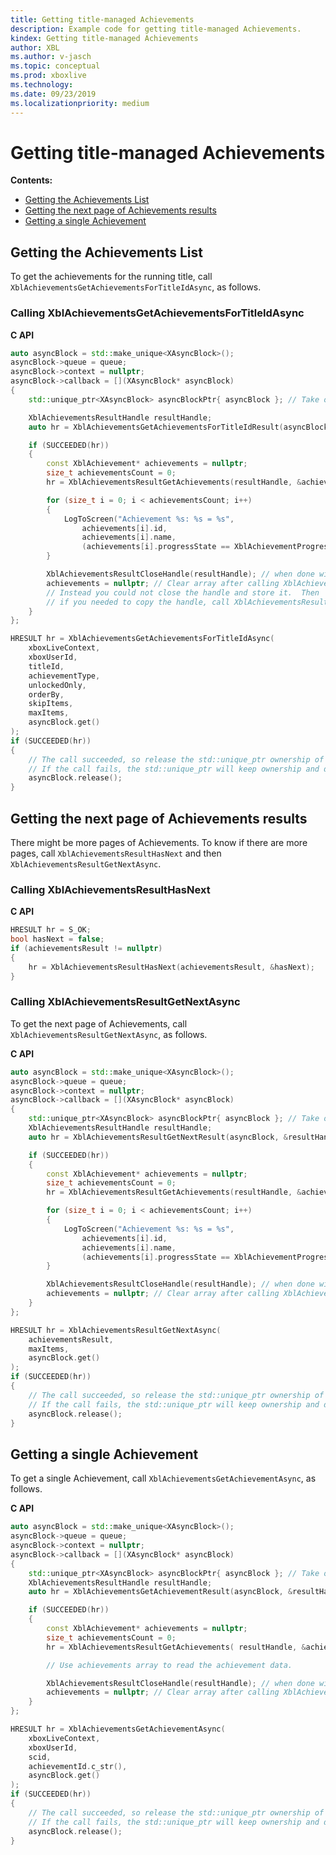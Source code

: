 ```yaml
---
title: Getting title-managed Achievements
description: Example code for getting title-managed Achievements.
kindex: Getting title-managed Achievements
author: XBL
ms.author: v-jasch
ms.topic: conceptual
ms.prod: xboxlive
ms.technology: 
ms.date: 09/23/2019
ms.localizationpriority: medium
---
```



# Getting title-managed Achievements

**Contents:**
* [Getting the Achievements List](#getting-the-achievements-list)
* [Getting the next page of Achievements results](#getting-the-next-page-of-achievements-results)
* [Getting a single Achievement](#getting-a-single-achievement)


<!-- ===================================================== -->
<a id="getting-the-achievements-list"></a>

## Getting the Achievements List

To get the achievements for the running title, call `XblAchievementsGetAchievementsForTitleIdAsync`, as follows.


### Calling XblAchievementsGetAchievementsForTitleIdAsync

**C API**
<!-- XblAchievementsGetAchievementsForTitleIdAsync.md -->
```cpp
auto asyncBlock = std::make_unique<XAsyncBlock>();
asyncBlock->queue = queue;
asyncBlock->context = nullptr;
asyncBlock->callback = [](XAsyncBlock* asyncBlock)
{
    std::unique_ptr<XAsyncBlock> asyncBlockPtr{ asyncBlock }; // Take over ownership of the XAsyncBlock*

    XblAchievementsResultHandle resultHandle;
    auto hr = XblAchievementsGetAchievementsForTitleIdResult(asyncBlock, &resultHandle);

    if (SUCCEEDED(hr))
    {
        const XblAchievement* achievements = nullptr;
        size_t achievementsCount = 0;
        hr = XblAchievementsResultGetAchievements(resultHandle, &achievements, &achievementsCount);

        for (size_t i = 0; i < achievementsCount; i++)
        {
            LogToScreen("Achievement %s: %s = %s", 
                achievements[i].id, 
                achievements[i].name,
                (achievements[i].progressState == XblAchievementProgressState::Achieved) ? "Achieved" : "Not achieved");
        }

        XblAchievementsResultCloseHandle(resultHandle); // when done with handle, close it
        achievements = nullptr; // Clear array after calling XblAchievementsResultCloseHandle to pointer to freed memory
        // Instead you could not close the handle and store it.  Then 
        // if you needed to copy the handle, call XblAchievementsResultDuplicateHandle()
    }
};

HRESULT hr = XblAchievementsGetAchievementsForTitleIdAsync(
    xboxLiveContext,
    xboxUserId,
    titleId,
    achievementType,
    unlockedOnly,
    orderBy,
    skipItems,
    maxItems,
    asyncBlock.get()
);
if (SUCCEEDED(hr))
{
    // The call succeeded, so release the std::unique_ptr ownership of XAsyncBlock* since the callback will take over ownership.
    // If the call fails, the std::unique_ptr will keep ownership and delete the XAsyncBlock*
    asyncBlock.release(); 
}
```

<!-- **Reference**
* [XAsyncBlock](xasyncblock.md)
* [XblAchievement](xblachievement.md)
* [XblAchievementProgressState](xblachievementprogressstate.md)
* [XblAchievementsGetAchievementsForTitleIdAsync](xblachievementsgetachievementsfortitleidasync.md)
* [XblAchievementsGetAchievementsForTitleIdResult](xblachievementsgetachievementsfortitleidresult.md)
* [XblAchievementsResultCloseHandle](xblachievementsresultclosehandle.md)
* [XblAchievementsResultDuplicateHandle](xblachievementsresultduplicatehandle.md)
* [XblAchievementsResultGetAchievements](xblachievementsresultgetachievements.md)-->
<!-- * [XblAchievementsResultHandle](xblachievementsresulthandle.md) -->


<!-- ===================================================== -->
<a id="getting-the-next-page-of-achievements-results"></a>

## Getting the next page of Achievements results

There might be more pages of Achievements.  To know if there are more pages, call `XblAchievementsResultHasNext` and then `XblAchievementsResultGetNextAsync`.


### Calling XblAchievementsResultHasNext

**C API**
<!-- XblAchievementsResultHasNext.md -->
```cpp
HRESULT hr = S_OK;
bool hasNext = false;
if (achievementsResult != nullptr)
{
    hr = XblAchievementsResultHasNext(achievementsResult, &hasNext);
}
```

<!-- **Reference**
* [XblAchievementsResultHasNext](xblachievementsresulthasnext.md)-->


### Calling XblAchievementsResultGetNextAsync

To get the next page of Achievements, call `XblAchievementsResultGetNextAsync`, as follows.

**C API**
<!-- XblAchievementsResultGetNextAsync.md -->
```cpp
auto asyncBlock = std::make_unique<XAsyncBlock>();
asyncBlock->queue = queue;
asyncBlock->context = nullptr;
asyncBlock->callback = [](XAsyncBlock* asyncBlock)
{
    std::unique_ptr<XAsyncBlock> asyncBlockPtr{ asyncBlock }; // Take over ownership of the XAsyncBlock*
    XblAchievementsResultHandle resultHandle;
    auto hr = XblAchievementsResultGetNextResult(asyncBlock, &resultHandle);

    if (SUCCEEDED(hr))
    {
        const XblAchievement* achievements = nullptr;
        size_t achievementsCount = 0;
        hr = XblAchievementsResultGetAchievements(resultHandle, &achievements, &achievementsCount);

        for (size_t i = 0; i < achievementsCount; i++)
        {
            LogToScreen("Achievement %s: %s = %s",
                achievements[i].id,
                achievements[i].name,
                (achievements[i].progressState == XblAchievementProgressState::Achieved) ? "Achieved" : "Not achieved");
        }

        XblAchievementsResultCloseHandle(resultHandle); // when done with handle, close it
        achievements = nullptr; // Clear array after calling XblAchievementsResultCloseHandle to pointer to freed memory
    }
};

HRESULT hr = XblAchievementsResultGetNextAsync(
    achievementsResult,
    maxItems,
    asyncBlock.get()
);
if (SUCCEEDED(hr))
{
    // The call succeeded, so release the std::unique_ptr ownership of XAsyncBlock* since the callback will take over ownership.
    // If the call fails, the std::unique_ptr will keep ownership and delete the XAsyncBlock*
    asyncBlock.release();
}
```

<!-- **Reference**
* [XAsyncBlock](xasyncblock.md)
* [XblAchievement](xblachievement.md)
* [XblAchievementProgressState](xblachievementprogressstate.md)
* [XblAchievementsResultCloseHandle](xblachievementsresultclosehandle.md)
* [XblAchievementsResultGetAchievements](xblachievementsresultgetachievements.md)
* [XblAchievementsResultGetNextAsync](xblachievementsresultgetnextasync.md)
* [XblAchievementsResultGetNextResult](xblachievementsresultgetnextresult.md)-->
<!-- * [XblAchievementsResultHandle](xblachievementsresulthandle.md) -->


<!-- ===================================================== -->
<a id="getting-a-single-achievement"></a>

## Getting a single Achievement

To get a single Achievement, call `XblAchievementsGetAchievementAsync`, as follows.

**C API**
<!-- XblAchievementsGetAchievementAsync.md -->
```cpp
auto asyncBlock = std::make_unique<XAsyncBlock>();
asyncBlock->queue = queue;
asyncBlock->context = nullptr;
asyncBlock->callback = [](XAsyncBlock* asyncBlock)
{
    std::unique_ptr<XAsyncBlock> asyncBlockPtr{ asyncBlock }; // Take over ownership of the XAsyncBlock*
    XblAchievementsResultHandle resultHandle;
    auto hr = XblAchievementsGetAchievementResult(asyncBlock, &resultHandle);

    if (SUCCEEDED(hr))
    {
        const XblAchievement* achievements = nullptr;
        size_t achievementsCount = 0;
        hr = XblAchievementsResultGetAchievements( resultHandle, &achievements, &achievementsCount );

        // Use achievements array to read the achievement data.

        XblAchievementsResultCloseHandle(resultHandle); // when done with handle, close it
        achievements = nullptr; // Clear array after calling XblAchievementsResultCloseHandle to avoid ptr to freed memory
    }
};

HRESULT hr = XblAchievementsGetAchievementAsync(
    xboxLiveContext,
    xboxUserId,
    scid,
    achievementId.c_str(),
    asyncBlock.get()
);
if (SUCCEEDED(hr))
{
    // The call succeeded, so release the std::unique_ptr ownership of XAsyncBlock* since the callback will take over ownership.
    // If the call fails, the std::unique_ptr will keep ownership and delete the XAsyncBlock*
    asyncBlock.release();
}
```

<!-- **Reference**
* [XAsyncBlock](xasyncblock.md)
* [XblAchievement](xblachievement.md)
* [XblAchievementsGetAchievementAsync](xblachievementsgetachievementasync.md)
* [XblAchievementsGetAchievementResult](xblachievementsgetachievementresult.md)
* [XblAchievementsResultCloseHandle](xblachievementsresultclosehandle.md)
* [XblAchievementsResultGetAchievements](xblachievementsresultgetachievements.md)-->
<!-- * [XblAchievementsResultHandle](xblachievementsresulthandle.md) -->

